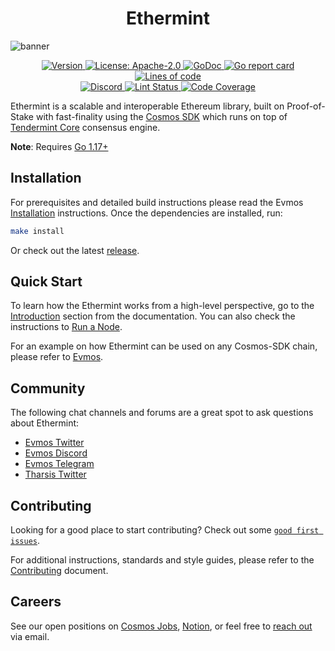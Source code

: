 <!--
parent:
  order: false
-->

<div align="center">
  <h1> Ethermint </h1>
</div>

![banner](docs/ethermint.jpg)

<div align="center">
  <a href="https://github.com/reapchain/ethermint/releases/latest">
    <img alt="Version" src="https://img.shields.io/github/tag/reapchain/ethermint.svg" />
  </a>
  <a href="https://github.com/reapchain/ethermint/blob/main/LICENSE">
    <img alt="License: Apache-2.0" src="https://img.shields.io/github/license/reapchain/ethermint.svg" />
  </a>
  <a href="https://pkg.go.dev/github.com/reapchain/ethermint">
    <img alt="GoDoc" src="https://godoc.org/github.com/reapchain/ethermint?status.svg" />
  </a>
  <a href="https://goreportcard.com/report/github.com/reapchain/ethermint">
    <img alt="Go report card" src="https://goreportcard.com/badge/github.com/reapchain/ethermint"/>
  </a>
  <a href="https://bestpractices.coreinfrastructure.org/projects/5018">
    <img alt="Lines of code" src="https://img.shields.io/tokei/lines/github/reapchain/ethermint">
  </a>
</div>
<div align="center">
  <a href="https://discord.gg/trje9XuAmy">
    <img alt="Discord" src="https://img.shields.io/discord/809048090249134080.svg" />
  </a>
  <a href="https://github.com/reapchain/ethermint/actions?query=branch%3Amain+workflow%3ALint">
    <img alt="Lint Status" src="https://github.com/reapchain/ethermint/actions/workflows/lint.yml/badge.svg?branch=main" />
  </a>
  <a href="https://codecov.io/gh/reapchain/ethermint">
    <img alt="Code Coverage" src="https://codecov.io/gh/reapchain/ethermint/branch/main/graph/badge.svg" />
  </a>
</div>

Ethermint is a scalable and interoperable Ethereum library, built on Proof-of-Stake with fast-finality using the [Cosmos SDK](https://github.com/reapchain/cosmos-sdk/) which runs on top of [Tendermint Core](https://github.com/reapchain/reapchain-core) consensus engine.

**Note**: Requires [Go 1.17+](https://golang.org/dl/)

## Installation

For prerequisites and detailed build instructions please read the Evmos [Installation](https://evmos.dev/quickstart/installation.html) instructions. Once the dependencies are installed, run:

```bash
make install
```

Or check out the latest [release](https://github.com/reapchain/ethermint/releases).

## Quick Start

To learn how the Ethermint works from a high-level perspective, go to the [Introduction](https://evmos.dev/intro/overview.html) section from the documentation. You can also check the instructions to [Run a Node](https://evmos.dev/quickstart/run_node.html).

For an example on how Ethermint can be used on any Cosmos-SDK chain, please refer to [Evmos](https://www.github.com/tharsis/evmos).

## Community

The following chat channels and forums are a great spot to ask questions about Ethermint:

- [Evmos Twitter](https://twitter.com/EvmosOrg)
- [Evmos Discord](https://discord.gg/trje9XuAmy)
- [Evmos Telegram](https://t.me/EvmosOrg)
- [Tharsis Twitter](https://twitter.com/TharsisHQ)

## Contributing

Looking for a good place to start contributing? Check out some [`good first issues`](https://github.com/reapchain/ethermint/issues?q=is%3Aopen+is%3Aissue+label%3A%22good+first+issue%22).

For additional instructions, standards and style guides, please refer to the [Contributing](./CONTRIBUTING.md) document.

## Careers

See our open positions on [Cosmos Jobs](https://jobs.cosmos.network/project/evmos-d0sk1uxuh-remote/), [Notion](https://tharsis.notion.site), or feel free to [reach out](mailto:careers@thars.is) via email.
